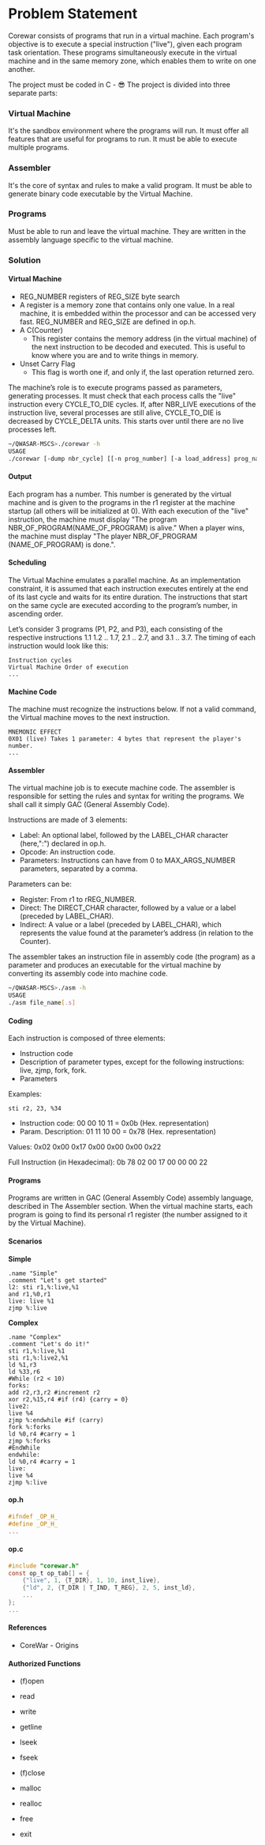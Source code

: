 # Problem Statement

Corewar consists of programs that run in a virtual machine. Each program's objective is to execute a special instruction ("live"), given each program task orientation. These programs simultaneously execute in the virtual machine and in the same memory zone, which enables them to write on one another.

The project must be coded in C - 😎 The project is divided into three separate parts:

### Virtual Machine
It's the sandbox environment where the programs will run. It must offer all features that are useful for programs to run. It must be able to execute multiple programs.

### Assembler
It's the core of syntax and rules to make a valid program. It must be able to generate binary code executable by the Virtual Machine.

### Programs
Must be able to run and leave the virtual machine. They are written in the assembly language specific to the virtual machine.

### Solution

#### Virtual Machine
- REG_NUMBER registers of REG_SIZE byte search
- A register is a memory zone that contains only one value. In a real machine, it is embedded within the processor and can be accessed very fast. REG_NUMBER and REG_SIZE are defined in op.h.
- A C(Counter)
  - This register contains the memory address (in the virtual machine) of the next instruction to be decoded and executed. This is useful to know where you are and to write things in memory.
- Unset Carry Flag
  - This flag is worth one if, and only if, the last operation returned zero.

The machine’s role is to execute programs passed as parameters, generating processes. It must check that each process calls the "live" instruction every CYCLE_TO_DIE cycles. If, after NBR_LIVE executions of the instruction live, several processes are still alive, CYCLE_TO_DIE is decreased by CYCLE_DELTA units. This starts over until there are no live processes left.

```bash
~/QWASAR-MSCS>./corewar -h
USAGE
./corewar [-dump nbr_cycle] [[-n prog_number] [-a load_address] prog_name] ...
```

#### Output
Each program has a number. This number is generated by the virtual machine and is given to the programs in the r1 register at the machine startup (all others will be initialized at 0). With each execution of the "live" instruction, the machine must display "The program NBR_OF_PROGRAM(NAME_OF_PROGRAM) is alive." When a player wins, the machine must display "The player NBR_OF_PROGRAM (NAME_OF_PROGRAM) is done.".

#### Scheduling
The Virtual Machine emulates a parallel machine. As an implementation constraint, it is assumed that each instruction executes entirely at the end of its last cycle and waits for its entire duration. The instructions that start on the same cycle are executed according to the program’s number, in ascending order.

Let’s consider 3 programs (P1, P2, and P3), each consisting of the respective instructions 1.1 1.2 .. 1.7, 2.1 .. 2.7, and 3.1 .. 3.7. The timing of each instruction would look like this:

```plaintext
Instruction cycles
Virtual Machine Order of execution
...
```

#### Machine Code
The machine must recognize the instructions below. If not a valid command, the Virtual machine moves to the next instruction.

```plaintext
MNEMONIC EFFECT
0X01 (live) Takes 1 parameter: 4 bytes that represent the player's number.
...
```

#### Assembler
The virtual machine job is to execute machine code. The assembler is responsible for setting the rules and syntax for writing the programs. We shall call it simply GAC (General Assembly Code).

Instructions are made of 3 elements:
- Label: An optional label, followed by the LABEL_CHAR character (here,":") declared in op.h.
- Opcode: An instruction code.
- Parameters: Instructions can have from 0 to MAX_ARGS_NUMBER parameters, separated by a comma.

Parameters can be:
- Register: From r1 to rREG_NUMBER.
- Direct: The DIRECT_CHAR character, followed by a value or a label (preceded by LABEL_CHAR).
- Indirect: A value or a label (preceded by LABEL_CHAR), which represents the value found at the parameter’s address (in relation to the Counter).

The assembler takes an instruction file in assembly code (the program) as a parameter and produces an executable for the virtual machine by converting its assembly code into machine code.

```bash
~/QWASAR-MSCS>./asm -h
USAGE
./asm file_name[.s]
```

#### Coding
Each instruction is composed of three elements:
- Instruction code
- Description of parameter types, except for the following instructions: live, zjmp, fork, fork.
- Parameters

Examples:
```assembly
sti r2, 23, %34
```

- Instruction code: 00 00 10 11 = 0x0b (Hex. representation)
- Param. Description: 01 11 10 00 = 0x78 (Hex. representation)

Values: 0x02 0x00 0x17 0x00 0x00 0x00 0x22

Full Instruction (in Hexadecimal): 0b 78 02 00 17 00 00 00 22

#### Programs
Programs are written in GAC (General Assembly Code) assembly language, described in The Assembler section. When the virtual machine starts, each program is going to find its personal r1 register (the number assigned to it by the Virtual Machine).

#### Scenarios
**Simple**
```assembly
.name "Simple"
.comment "Let's get started"
l2: sti r1,%:live,%1
and r1,%0,r1
live: live %1
zjmp %:live
```

**Complex**
```assembly
.name "Complex"
.comment "Let's do it!"
sti r1,%:live,%1
sti r1,%:live2,%1
ld %1,r3
ld %33,r6
#While (r2 < 10)
forks:
add r2,r3,r2 #increment r2
xor r2,%15,r4 #if (r4) {carry = 0}
live2:
live %4
zjmp %:endwhile #if (carry)
fork %:forks
ld %0,r4 #carry = 1
zjmp %:forks
#EndWhile
endwhile:
ld %0,r4 #carry = 1
live:
live %4
zjmp %:live
```

#### op.h
```c
#ifndef _OP_H_
#define _OP_H_
...
```

#### op.c
```c
#include "corewar.h"
const op_t op_tab[] = {
    {"live", 1, {T_DIR}, 1, 10, inst_live},
    {"ld", 2, {T_DIR | T_IND, T_REG}, 2, 5, inst_ld},
    ...
};
...
```

#### References
- CoreWar - Origins

#### Authorized Functions
- (f)open
- read
- write
- getline
- lseek
- fseek
- (f)close


- malloc
- realloc
- free
- exit